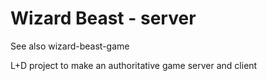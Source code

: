# Wizard Beast - server

See also wizard-beast-game

L+D project to make an authoritative game server and client
